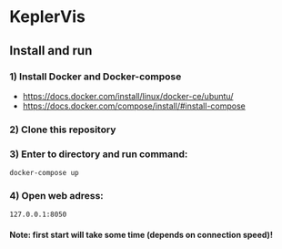 # KeplerVis

## Install and run
### 1) Install Docker and Docker-compose
* https://docs.docker.com/install/linux/docker-ce/ubuntu/
* https://docs.docker.com/compose/install/#install-compose

### 2) Clone this repository
### 3) Enter to directory and run command:
```
docker-compose up
```
### 4) Open web adress:
```
127.0.0.1:8050
```

#### Note: first start will take some time (depends on connection speed)!